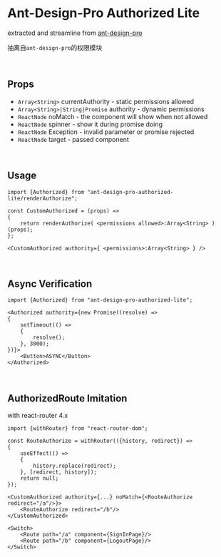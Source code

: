 # Ant-Design-Pro Authorized Lite

extracted and streamline from [ant-design-pro](https://github.com/ant-design/ant-design-pro)

抽离自`ant-design-pro`的权限模块

<br>

## Props

+ `Array<String>` currentAuthority - static permissions allowed
+ `Array<String>|String|Promise` authority - dynamic permissions
+ `ReactNode` noMatch - the component will show when not allowed
+ `ReactNode` spinner - show it during promise doing
+ `ReactNode` Exception - invalid parameter or promise rejected
+ `ReactNode` target - passed component

<br>

## Usage
```
import {Authorized} from "ant-design-pro-authorized-lite/renderAuthorize";
```
```
const CustomAuthorized = (props) =>
{
    return renderAuthorize( <permissions allowed>:Array<String> )(props);
};
```

```
<CustomAuthorized authority={ <permissions>:Array<String> } />
```

<br>

## Async Verification

```
import {Authorized} from "ant-design-pro-authorized-lite";
```
```
<Authorized authority={new Promise((resolve) =>
{
    setTimeout(() =>
    {
        resolve();
    }, 3000);
})}>
    <Button>ASYNC</Button>
</Authorized>
```

<br>

## AuthorizedRoute Imitation

with react-router 4.x


```
import {withRouter} from "react-router-dom";

const RouteAuthorize = withRouter(({history, redirect}) =>
{
    useEffect(() =>
    {
        history.replace(redirect);
    }, [redirect, history]);
    return null;
});
```


```
<CustomAuthorized authority={...} noMatch={<RouteAuthorize redirect="/a"/>}>
    <RouteAuthorize redirect="/b"/>
</CustomAuthorized>

<Switch>
    <Route path="/a" component={SignInPage}/>
    <Route path="/b" component={LogoutPage}/>
</Switch>
```

<br>
